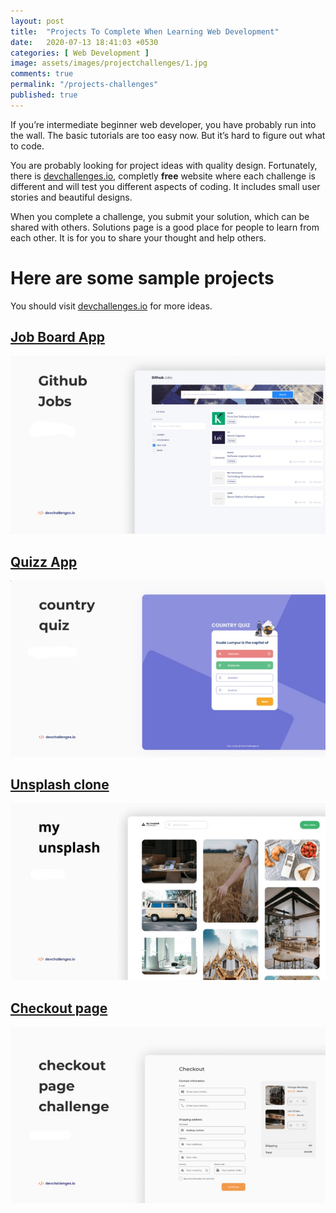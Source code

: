 ```yaml
---
layout: post
title:  "Projects To Complete When Learning Web Development"
date:   2020-07-13 18:41:03 +0530
categories: [ Web Development ]
image: assets/images/projectchallenges/1.jpg
comments: true
permalink: "/projects-challenges"
published: true
---
```

If you’re intermediate beginner web developer, you have probably run into the wall. The basic tutorials are too easy now. But it’s hard to figure out what to code.

You are probably looking for project ideas with quality design. Fortunately, there is [devchallenges.io], completly **free** website where each challenge is different and will test you different aspects of coding. It includes small user stories and beautiful designs.

When you complete a challenge, you submit your solution, which can be shared with others. Solutions page is a good place for people to learn from each other. It is for you to share your thought and help others.

# Here are some sample projects
You should visit [devchallenges.io] for more ideas.
## [Job Board App]
![githubjobs](/assets/images/projectchallenges/2.jpg)
## [Quizz App]
![quizapp](/assets/images/projectchallenges/3.jpg)
## [Unsplash clone]
![unsplashclone](/assets/images/projectchallenges/4.jpg)
## [Checkout page]
![checkoutpage](/assets/images/projectchallenges/5.jpg)

[devchallenges.io]: https://devchallenges.io
[Job Board App]: https://devchallenges.io/challenges/TtUjDt19eIHxNQ4n5jps
[Quizz App]: https://devchallenges.io/challenges/Bu3G2irnaXmfwQ8sZkw8
[Unsplash clone]: https://devchallenges.io/challenges/rYyhwJAxMfES5jNQ9YsP
[Checkout page]: https://devchallenges.io/challenges/0J1NxxGhOUYVqihwegfO